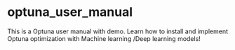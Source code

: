 # optuna_user_manual
This is a Optuna user manual with demo.
Learn how to install and implement Optuna optimization with Machine learning /Deep learning models!
